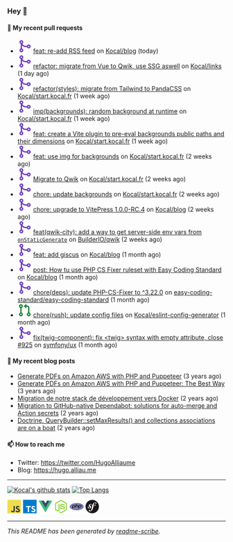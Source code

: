### Hey 👋

#### 👷 My recent pull requests

- ![](./assets/pr-merged.svg) [feat: re-add RSS feed](https://github.com/Kocal/blog/pull/149) on [Kocal/blog](https://github.com/Kocal/blog) (today)
- ![](./assets/pr-merged.svg) [refactor: migrate from Vue to Qwik, use SSG aswell](https://github.com/Kocal/links/pull/5) on [Kocal/links](https://github.com/Kocal/links) (1 day ago)
- ![](./assets/pr-merged.svg) [refactor(styles): migrate from Tailwind to PandaCSS](https://github.com/Kocal/start.kocal.fr/pull/409) on [Kocal/start.kocal.fr](https://github.com/Kocal/start.kocal.fr) (1 week ago)
- ![](./assets/pr-merged.svg) [imp(backgrounds): random background at runtime](https://github.com/Kocal/start.kocal.fr/pull/408) on [Kocal/start.kocal.fr](https://github.com/Kocal/start.kocal.fr) (1 week ago)
- ![](./assets/pr-merged.svg) [feat: create a Vite plugin to pre-eval backgrounds public paths and their dimensions](https://github.com/Kocal/start.kocal.fr/pull/407) on [Kocal/start.kocal.fr](https://github.com/Kocal/start.kocal.fr) (1 week ago)
- ![](./assets/pr-merged.svg) [feat: use img for backgrounds](https://github.com/Kocal/start.kocal.fr/pull/406) on [Kocal/start.kocal.fr](https://github.com/Kocal/start.kocal.fr) (2 weeks ago)
- ![](./assets/pr-merged.svg) [Migrate to Qwik](https://github.com/Kocal/start.kocal.fr/pull/405) on [Kocal/start.kocal.fr](https://github.com/Kocal/start.kocal.fr) (2 weeks ago)
- ![](./assets/pr-merged.svg) [chore: update backgrounds](https://github.com/Kocal/start.kocal.fr/pull/404) on [Kocal/start.kocal.fr](https://github.com/Kocal/start.kocal.fr) (2 weeks ago)
- ![](./assets/pr-merged.svg) [chore: upgrade to VitePress 1.0.0-RC.4](https://github.com/Kocal/blog/pull/148) on [Kocal/blog](https://github.com/Kocal/blog) (2 weeks ago)
- ![](./assets/pr-merged.svg) [feat(qwik-city): add a way to get server-side env vars from `onStaticGenerate`](https://github.com/BuilderIO/qwik/pull/4912) on [BuilderIO/qwik](https://github.com/BuilderIO/qwik) (2 weeks ago)
- ![](./assets/pr-merged.svg) [feat: add giscus](https://github.com/Kocal/blog/pull/142) on [Kocal/blog](https://github.com/Kocal/blog) (1 month ago)
- ![](./assets/pr-merged.svg) [post: How tu use PHP CS Fixer ruleset with Easy Coding Standard](https://github.com/Kocal/blog/pull/139) on [Kocal/blog](https://github.com/Kocal/blog) (1 month ago)
- ![](./assets/pr-merged.svg) [chore(deps): update PHP-CS-Fixer to ^3.22.0](https://github.com/easy-coding-standard/easy-coding-standard/pull/100) on [easy-coding-standard/easy-coding-standard](https://github.com/easy-coding-standard/easy-coding-standard) (1 month ago)
- ![](./assets/pr-open.svg) [chore(rush): update config files](https://github.com/Kocal/eslint-config-generator/pull/20) on [Kocal/eslint-config-generator](https://github.com/Kocal/eslint-config-generator) (1 month ago)
- ![](./assets/pr-merged.svg) [fix(twig-component): fix &lt;twig&gt; syntax with empty attribute, close #925](https://github.com/symfony/ux/pull/1004) on [symfony/ux](https://github.com/symfony/ux) (1 month ago)

#### 📜 My recent blog posts

- [Generate PDFs on Amazon AWS with PHP and Puppeteer](posts/2020-01-02-generate-pdfs-on-amazon-aws-with-php-and-puppeteer) (3 years ago)
- [Generate PDFs on Amazon AWS with PHP and Puppeteer: The Best Way](posts/2020-04-21-generate-pdfs-on-amazon-aws-with-php-and-puppeteer-the-best-way) (3 years ago)
- [Migration de notre stack de développement vers Docker](posts/2021-04-26-migration-stack-developpement) (2 years ago)
- [Migration to GitHub-native Dependabot: solutions for auto-merge and Action secrets](posts/2021-05-04-migration-to-github-native-dependabot-solutions-for-auto-merge-and-action-secrets) (2 years ago)
- [Doctrine, QueryBuilder::setMaxResults() and collections associations are on a boat](posts/2022-01-07-doctrine-setmaxresults-and-collections-associations-are-on-a-boat) (2 years ago)

#### 📫 How to reach me

- Twitter: https://twitter.com/HugoAlliaume
- Blog: https://hugo.alliau.me

---

[![Kocal's github stats](https://github-readme-stats.vercel.app/api?username=Kocal&count_private=true&hide=stars)](https://github.com/anuraghazra/github-readme-stats)
[![Top Langs](https://github-readme-stats.vercel.app/api/top-langs/?username=Kocal&layout=compact)](https://github.com/anuraghazra/github-readme-stats)

<img src="https://raw.githubusercontent.com/devicons/devicon/master/icons/javascript/javascript-original.svg" alt="javascript" title="javascript" width="32" height="32"/> <img src="https://raw.githubusercontent.com/devicons/devicon/master/icons/typescript/typescript-original.svg" alt="typescript" title="typescript" width="32" height="32"/> <img src="https://raw.githubusercontent.com/devicons/devicon/master/icons/vuejs/vuejs-original.svg" alt="vuejs" title="vuejs" width="32" height="32"/> <img src="https://raw.githubusercontent.com/devicons/devicon/master/icons/nodejs/nodejs-original.svg" alt="nodejs" title="nodejs" width="32" height="32"/> <img src="https://raw.githubusercontent.com/devicons/devicon/master/icons/php/php-original.svg" alt="php" title="php" width="32" height="32"/> <img src="https://raw.githubusercontent.com/devicons/devicon/master/icons/symfony/symfony-original.svg" alt="symfony" title="symfony" width="32" height="32"/> 

---

_This README has been generated by [readme-scribe](https://github.com/muesli/readme-scribe/)_.


